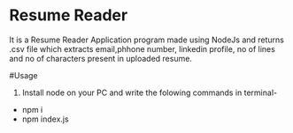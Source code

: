 # Resume Reader
It is a Resume Reader Application program made using NodeJs and returns .csv file which extracts email,phhone number, linkedin profile, no of lines and no of characters present in uploaded resume.

#Usage
1) Install node on your PC and write the folowing commands in terminal-
* npm i 
* npm index.js


